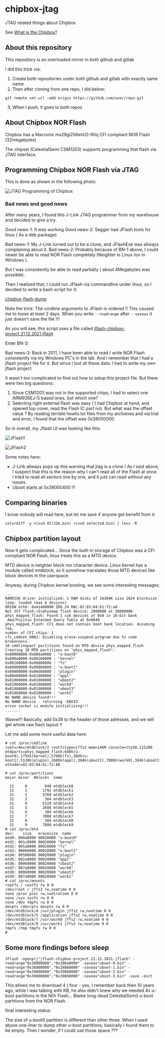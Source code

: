 # chipbox-jtag

JTAG related things about Chipbox

See [What is the Chipbox?](https://gitlab.com/stulluk/chipbox-pars)

## About this repository

This repository is an overloaded mirror in both github and gitlab

I did this trick via:

1. Create both repositories under both github and gitlab with exactly same name
2. Then after cloning from one repo, I did below:
```
git remote set-url –add origin https://github.com/user/repo.git
```
3. When I push, it goes to both repos

## About Chipbox NOR Flash 

Chipbox has a Macronix mx29gl256eht2I-90q CFI compliant NOR Flash (32megabytes)

The chipset (CelestialSemi CSM1203) supports programming that flash via JTAG interface.

## Programming Chipbox NOR Flash via JTAG

This is done as shown in the following photo:

![JTAG Programming of Chipbox](chipbox-jtag.jpg)

### Bad news and good news

After many years, I found this J-Link JTAG programmer from my warehouse and decided to give a try.

Good news-1: It was working
Good news-2: Segger had JFlash tools for linux ( As a deb package)

Bad news-1: My J-Link turned out to be a clone, and JFlashExe was allways complaining about it.
Bad news-2: Probably because of BN-1 above, I could newer be able to read NOR Flash completely (Neighter in Linux nor in Windows ).

But I was consistently be able to read partially ( about 4Megabytes was possible). 

Then I realized that, I could run JFlash via commandline under linux, so I decided to write a bash script for it:

[chipbox-flash-dump](chipbox-flash-dump.sh)

Note the trick: The cmdline arguments to JFlash is ordered !! This caused me to loose at least 2 days. When you write ```--readrange``` after ```--saveas``` it just doesn't save the file !!!

As you will see, this script uses a file called [jflash-chipbox-project.21.12.2021.jflash](jflash-chipbox-project.21.12.2021.jflash)

Enter BN-3:

Bad news-3: Back in 2011, I have been able to read / write NOR Flash consistently via my Windows PC's in the lab. And I remember that I had a jflash project file for it. But since I lost all these data, I had to write my own jflash project.

It wasn't too complicated to find out how to setup this project file. But there were two big questions:
1. Since CSM1203 was not in the supported chips, I had to select one ARM926EJ-S based ones, but which one?
2. Selecting right external flash was easy ( I had Chipbox at hand, and opened top cover, read the Flash IC part no). But what was the offset value ? By reading terrible howto.txt files from my archieves and via trial and error, I found that the offset was 0x38000000

So in overall, my Jflash UI was looking like this:

![JFlash1](jflash-1.png)

![JFlash2](jflash-2.png)

Some notes here:

- J-Link allways pops up this warning that jtag is a clone ! As I said above, I suspect that this is the reason why I can't read all of the Flash at once. I tried to read all sectors one by one, and it just can read without any issues.
- Uboot starts at 0x38000400 !!!

## Comparing binaries 

I know nobody will read here, but let me save if anyone get benefit from it:

```
colordiff -y <(xxd All32m.bin) <(xxd selected.bin) | less -R
```

## Chipbox partition layout

Now it gets complicated... Since the built-in storage of Chipbox was a CFI compliant NOR Flash, linux treats this as a MTD device. 

MTD device is neighter block nor character device. Linux kernel has a module called mtdblock, so it somehow translates those MTD devices like block devices in the userspace.

Anyway, during Chipbox kernel booting, we see some interesting messages:

```
...
RAMDISK driver initialized: 1 RAM disks of 16384K size 1024 blocksize
loop: loaded (max 8 devices)
ORION eth0: 0x41400000 IRQ 24 MAC:02:03:04:61:72:a8
Not SST flash.<5>physmap flash device: 2000000 at 38000000
phys_mapped_flash: Found 1 x16 devices at 0x0 in 16-bit bank
 Amd/Fujitsu Extended Query Table at 0x0040
phys_mapped_flash: CFI does not contain boot bank location. Assuming top.
number of CFI chips: 1
cfi_cmdset_0002: Disabling erase-suspend-program due to code brokenness.
10 cmdlinepart partitions found on MTD device phys_mapped_flash
Creating 10 MTD partitions on "phys_mapped_flash":
0x00000000-0x000a0000 : "u-boot0"
0x000a0000-0x00260000 : "kernel"
0x00260000-0x00800000 : "fs"
0x00800000-0x00860000 : "u-boot1"
0x00860000-0x00d60000 : "plugin"
0x00d60000-0x01000000 : "appl"
0x01000000-0x01060000 : "uboot2"
0x01060000-0x01800000 : "work0"
0x01800000-0x01860000 : "uboot3"
0x01860000-0x02000000 : "work1"
No NAND device found!!!
No NAND device - returning -ENXIO
orion socket ci module initializing!!!
.......
```

Waww!!! Basically, add 0x38 to the header of those adresses, and we will get whole raw flash layout !!

Let me add some more useful data here:

```
# cat /proc/cmdline 
root=/dev/mtdblock/2 rootfstype=jffs2 mem=146M console=ttyS0,115200 mtdparts=phys_mapped_flash:640k(u-boot0),1792k(kernel),5760k(fs),384k(u-boot1),5120k(plugin),2688k(appl),384k(uboot2),7808k(work0),384k(uboot3),7808k(work1) ethaddr=02:03:04:61:72:A8

# cat /proc/partitions 
major minor  #blocks  name

  31     0        640 mtdblock0
  31     1       1792 mtdblock1
  31     2       5760 mtdblock2
  31     3        384 mtdblock3
  31     4       5120 mtdblock4
  31     5       2688 mtdblock5
  31     6        384 mtdblock6
  31     7       7808 mtdblock7
  31     8        384 mtdblock8
  31     9       7808 mtdblock9
# cat /proc/mtd 
dev:    size   erasesize  name
mtd0: 000a0000 00020000 "u-boot0"
mtd1: 001c0000 00020000 "kernel"
mtd2: 005a0000 00020000 "fs"
mtd3: 00060000 00020000 "u-boot1"
mtd4: 00500000 00020000 "plugin"
mtd5: 002a0000 00020000 "appl"
mtd6: 00060000 00020000 "uboot2"
mtd7: 007a0000 00020000 "work0"
mtd8: 00060000 00020000 "uboot3"
mtd9: 007a0000 00020000 "work1"
# cat /proc/mounts 
rootfs / rootfs rw 0 0
/dev/root / jffs2 rw,noatime 0 0
none /proc proc rw,nodiratime 0 0
none /sys sysfs rw 0 0
none /dev tmpfs rw 0 0
devpts /dev/pts devpts rw 0 0
/dev/mtdblock/4 /usr/plugin jffs2 rw,noatime 0 0
/dev/mtdblock/5 /application jffs2 rw,noatime 0 0
/dev/mtdblock/7 /usr/work0 jffs2 rw,noatime 0 0
/dev/mtdblock/9 /usr/work1 jffs2 rw,noatime 0 0
tmpfs /tmp tmpfs rw 0 0
#
```


## Some more findings before sleep

```
JFlash -openprj"jflash-chipbox-project.21.12.2021.jflash" -readrange"0x38000000","0x380a0000" -saveas"uboot-0.bin" -readrange"0x38800000","0x38860000" -saveas"uboot-1.bin" -readrange"0x39000000","0x39060000" -saveas"uboot-2.bin" -readrange"0x39800000","0x39860000" -saveas"uboot-3.bin" -save -exit
```

This allows me to download 4 ( four - yes, I remember back then 10 years ago, while I was talking with KB, he also didn't knew why we needed 4x u-boot partitions in the NOr Flash... Blame long-dead CelestialSemi) u-boot partitions from the NOR Flash.

final interesting status:

The size of u-boot0 partition is different than other three. When I used above one-liner to dump other u-boot partitions, basically I found them to be empty. Then I wonder, if I could use those space ???

